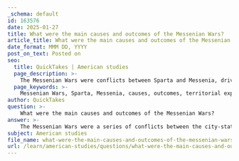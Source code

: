 ```yaml
---
_schema: default
id: 163576
date: 2025-01-27
title: What were the main causes and outcomes of the Messenian Wars?
article_title: What were the main causes and outcomes of the Messenian Wars?
date_format: MMM DD, YYYY
post_on_text: Posted on
seo:
  title: QuickTakes | American studies
  page_description: >-
    The Messenian Wars were conflicts between Sparta and Messenia, driven by territorial ambitions and ethnic rivalries, resulting in Spartan conquest, social and political changes, and significant impacts on Spartan culture.
  page_keywords: >-
    Messenian Wars, Sparta, Messenia, causes, outcomes, territorial expansion, ethnic rivalry, revolts, helots, Spartan conquest, social changes, political changes, militaristic society, agoge system, cultural impact, historical narrative
author: QuickTakes
question: >-
    What were the main causes and outcomes of the Messenian Wars?
answer: >-
    The Messenian Wars were a series of conflicts between the city-states of Sparta and Messenia that occurred primarily in the 8th and 7th centuries BC, with a notable third conflict in the 460s BC. The main causes and outcomes of these wars can be summarized as follows:\n\n### Causes of the Messenian Wars\n\n1. **Territorial Expansion**: The primary cause of the First Messenian War (c. 743-724 BC) was Sparta's desire for land. The Spartans, driven by a need for agricultural expansion and resources, sought to conquer Messenia, which was fertile and strategically located.\n\n2. **Ethnic Rivalry**: The conflict was also rooted in the rivalry between the Dorians (to which the Spartans belonged) and the Achaeans (the dominant group in Messenia). This rivalry was exacerbated by historical grievances and competition for dominance in the region.\n\n3. **Revolts and Resistance**: The Second Messenian War (c. 660 BC) was precipitated by a Messenian revolt against Spartan rule. The Messenians, unhappy with their subjugation and the treatment they received as helots (serfs), rose against the Spartans, leading to renewed hostilities.\n\n### Outcomes of the Messenian Wars\n\n1. **Spartan Conquest**: The First Messenian War resulted in the complete conquest of Messenia by Sparta. The Spartans established control over the region, turning the Messenian population into helots, who were forced to work the land for their Spartan overlords.\n\n2. **Social and Political Changes**: The outcome of the wars significantly altered the social structure of Sparta. The influx of helots allowed Sparta to focus on military training and expansion, leading to the development of its unique militaristic society and the agoge system of upbringing for Spartan youth.\n\n3. **Continued Hostilities**: The Second Messenian War, although initially a revolt, ultimately ended in Spartan victory, solidifying their control over Messenia. The Third Messenian War (460s BC) was a major helot uprising that challenged Spartan authority but was eventually suppressed, further entrenching Spartan dominance in the region.\n\n4. **Cultural Impact**: The Messenian Wars had lasting effects on Spartan culture and identity, reinforcing their militaristic values and the importance of discipline and obedience within their society. The wars also contributed to the historical narrative of Spartan superiority and the justification for their harsh treatment of the helots.\n\nIn summary, the Messenian Wars were driven by territorial ambitions and ethnic rivalries, leading to significant territorial gains for Sparta and profound changes in the social and political landscape of both Sparta and Messenia.
subject: American studies
file_name: what-were-the-main-causes-and-outcomes-of-the-messenian-wars.md
url: /learn/american-studies/questions/what-were-the-main-causes-and-outcomes-of-the-messenian-wars
---
```


&nbsp;